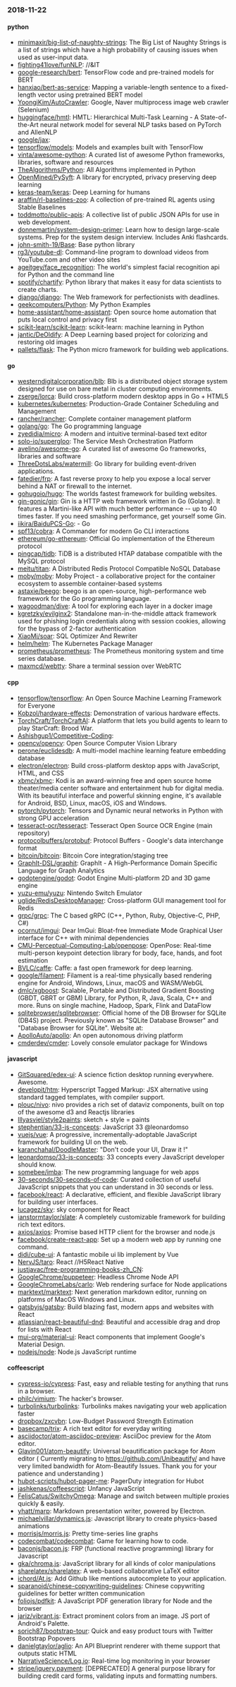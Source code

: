 ### 2018-11-22

#### python
* [minimaxir/big-list-of-naughty-strings](https://github.com/minimaxir/big-list-of-naughty-strings): The Big List of Naughty Strings is a list of strings which have a high probability of causing issues when used as user-input data.
* [fighting41love/funNLP](https://github.com/fighting41love/funNLP): //&IT
* [google-research/bert](https://github.com/google-research/bert): TensorFlow code and pre-trained models for BERT
* [hanxiao/bert-as-service](https://github.com/hanxiao/bert-as-service): Mapping a variable-length sentence to a fixed-length vector using pretrained BERT model
* [YoongiKim/AutoCrawler](https://github.com/YoongiKim/AutoCrawler): Google, Naver multiprocess image web crawler (Selenium)
* [huggingface/hmtl](https://github.com/huggingface/hmtl): HMTL: Hierarchical Multi-Task Learning - A State-of-the-Art neural network model for several NLP tasks based on PyTorch and AllenNLP
* [google/jax](https://github.com/google/jax): 
* [tensorflow/models](https://github.com/tensorflow/models): Models and examples built with TensorFlow
* [vinta/awesome-python](https://github.com/vinta/awesome-python): A curated list of awesome Python frameworks, libraries, software and resources
* [TheAlgorithms/Python](https://github.com/TheAlgorithms/Python): All Algorithms implemented in Python
* [OpenMined/PySyft](https://github.com/OpenMined/PySyft): A library for encrypted, privacy preserving deep learning
* [keras-team/keras](https://github.com/keras-team/keras): Deep Learning for humans
* [araffin/rl-baselines-zoo](https://github.com/araffin/rl-baselines-zoo): A collection of pre-trained RL agents using Stable Baselines
* [toddmotto/public-apis](https://github.com/toddmotto/public-apis): A collective list of public JSON APIs for use in web development.
* [donnemartin/system-design-primer](https://github.com/donnemartin/system-design-primer): Learn how to design large-scale systems. Prep for the system design interview. Includes Anki flashcards.
* [john-smith-19/Base](https://github.com/john-smith-19/Base): Base python library
* [rg3/youtube-dl](https://github.com/rg3/youtube-dl): Command-line program to download videos from YouTube.com and other video sites
* [ageitgey/face_recognition](https://github.com/ageitgey/face_recognition): The world's simplest facial recognition api for Python and the command line
* [spotify/chartify](https://github.com/spotify/chartify): Python library that makes it easy for data scientists to create charts.
* [django/django](https://github.com/django/django): The Web framework for perfectionists with deadlines.
* [geekcomputers/Python](https://github.com/geekcomputers/Python): My Python Examples
* [home-assistant/home-assistant](https://github.com/home-assistant/home-assistant):  Open source home automation that puts local control and privacy first
* [scikit-learn/scikit-learn](https://github.com/scikit-learn/scikit-learn): scikit-learn: machine learning in Python
* [jantic/DeOldify](https://github.com/jantic/DeOldify): A Deep Learning based project for colorizing and restoring old images
* [pallets/flask](https://github.com/pallets/flask): The Python micro framework for building web applications.

#### go
* [westerndigitalcorporation/blb](https://github.com/westerndigitalcorporation/blb): Blb is a distributed object storage system designed for use on bare metal in cluster computing environments.
* [zserge/lorca](https://github.com/zserge/lorca): Build cross-platform modern desktop apps in Go + HTML5
* [kubernetes/kubernetes](https://github.com/kubernetes/kubernetes): Production-Grade Container Scheduling and Management
* [rancher/rancher](https://github.com/rancher/rancher): Complete container management platform
* [golang/go](https://github.com/golang/go): The Go programming language
* [zyedidia/micro](https://github.com/zyedidia/micro): A modern and intuitive terminal-based text editor
* [solo-io/supergloo](https://github.com/solo-io/supergloo): The Service Mesh Orchestration Platform
* [avelino/awesome-go](https://github.com/avelino/awesome-go): A curated list of awesome Go frameworks, libraries and software
* [ThreeDotsLabs/watermill](https://github.com/ThreeDotsLabs/watermill): Go library for building event-driven applications.
* [fatedier/frp](https://github.com/fatedier/frp): A fast reverse proxy to help you expose a local server behind a NAT or firewall to the internet.
* [gohugoio/hugo](https://github.com/gohugoio/hugo): The worlds fastest framework for building websites.
* [gin-gonic/gin](https://github.com/gin-gonic/gin): Gin is a HTTP web framework written in Go (Golang). It features a Martini-like API with much better performance -- up to 40 times faster. If you need smashing performance, get yourself some Gin.
* [iikira/BaiduPCS-Go](https://github.com/iikira/BaiduPCS-Go):  - Go
* [spf13/cobra](https://github.com/spf13/cobra): A Commander for modern Go CLI interactions
* [ethereum/go-ethereum](https://github.com/ethereum/go-ethereum): Official Go implementation of the Ethereum protocol
* [pingcap/tidb](https://github.com/pingcap/tidb): TiDB is a distributed HTAP database compatible with the MySQL protocol
* [meitu/titan](https://github.com/meitu/titan): A Distributed Redis Protocol Compatible NoSQL Database
* [moby/moby](https://github.com/moby/moby): Moby Project - a collaborative project for the container ecosystem to assemble container-based systems
* [astaxie/beego](https://github.com/astaxie/beego): beego is an open-source, high-performance web framework for the Go programming language.
* [wagoodman/dive](https://github.com/wagoodman/dive): A tool for exploring each layer in a docker image
* [kgretzky/evilginx2](https://github.com/kgretzky/evilginx2): Standalone man-in-the-middle attack framework used for phishing login credentials along with session cookies, allowing for the bypass of 2-factor authentication
* [XiaoMi/soar](https://github.com/XiaoMi/soar): SQL Optimizer And Rewriter
* [helm/helm](https://github.com/helm/helm): The Kubernetes Package Manager
* [prometheus/prometheus](https://github.com/prometheus/prometheus): The Prometheus monitoring system and time series database.
* [maxmcd/webtty](https://github.com/maxmcd/webtty): Share a terminal session over WebRTC

#### cpp
* [tensorflow/tensorflow](https://github.com/tensorflow/tensorflow): An Open Source Machine Learning Framework for Everyone
* [Kobzol/hardware-effects](https://github.com/Kobzol/hardware-effects): Demonstration of various hardware effects.
* [TorchCraft/TorchCraftAI](https://github.com/TorchCraft/TorchCraftAI): A platform that lets you build agents to learn to play StarCraft: Brood War.
* [Ashishgup1/Competitive-Coding](https://github.com/Ashishgup1/Competitive-Coding): 
* [opencv/opencv](https://github.com/opencv/opencv): Open Source Computer Vision Library
* [perone/euclidesdb](https://github.com/perone/euclidesdb): A multi-model machine learning feature embedding database
* [electron/electron](https://github.com/electron/electron): Build cross-platform desktop apps with JavaScript, HTML, and CSS
* [xbmc/xbmc](https://github.com/xbmc/xbmc): Kodi is an award-winning free and open source home theater/media center software and entertainment hub for digital media. With its beautiful interface and powerful skinning engine, it's available for Android, BSD, Linux, macOS, iOS and Windows.
* [pytorch/pytorch](https://github.com/pytorch/pytorch): Tensors and Dynamic neural networks in Python with strong GPU acceleration
* [tesseract-ocr/tesseract](https://github.com/tesseract-ocr/tesseract): Tesseract Open Source OCR Engine (main repository)
* [protocolbuffers/protobuf](https://github.com/protocolbuffers/protobuf): Protocol Buffers - Google's data interchange format
* [bitcoin/bitcoin](https://github.com/bitcoin/bitcoin): Bitcoin Core integration/staging tree
* [GraphIt-DSL/graphit](https://github.com/GraphIt-DSL/graphit): GraphIt - A High-Performance Domain Specific Language for Graph Analytics
* [godotengine/godot](https://github.com/godotengine/godot): Godot Engine  Multi-platform 2D and 3D game engine
* [yuzu-emu/yuzu](https://github.com/yuzu-emu/yuzu): Nintendo Switch Emulator
* [uglide/RedisDesktopManager](https://github.com/uglide/RedisDesktopManager):  Cross-platform GUI management tool for Redis
* [grpc/grpc](https://github.com/grpc/grpc): The C based gRPC (C++, Python, Ruby, Objective-C, PHP, C#)
* [ocornut/imgui](https://github.com/ocornut/imgui): Dear ImGui: Bloat-free Immediate Mode Graphical User interface for C++ with minimal dependencies
* [CMU-Perceptual-Computing-Lab/openpose](https://github.com/CMU-Perceptual-Computing-Lab/openpose): OpenPose: Real-time multi-person keypoint detection library for body, face, hands, and foot estimation
* [BVLC/caffe](https://github.com/BVLC/caffe): Caffe: a fast open framework for deep learning.
* [google/filament](https://github.com/google/filament): Filament is a real-time physically based rendering engine for Android, Windows, Linux, macOS and WASM/WebGL
* [dmlc/xgboost](https://github.com/dmlc/xgboost): Scalable, Portable and Distributed Gradient Boosting (GBDT, GBRT or GBM) Library, for Python, R, Java, Scala, C++ and more. Runs on single machine, Hadoop, Spark, Flink and DataFlow
* [sqlitebrowser/sqlitebrowser](https://github.com/sqlitebrowser/sqlitebrowser): Official home of the DB Browser for SQLite (DB4S) project. Previously known as "SQLite Database Browser" and "Database Browser for SQLite". Website at:
* [ApolloAuto/apollo](https://github.com/ApolloAuto/apollo): An open autonomous driving platform
* [cmderdev/cmder](https://github.com/cmderdev/cmder): Lovely console emulator package for Windows

#### javascript
* [GitSquared/edex-ui](https://github.com/GitSquared/edex-ui): A science fiction desktop running everywhere. Awesome.
* [developit/htm](https://github.com/developit/htm): Hyperscript Tagged Markup: JSX alternative using standard tagged templates, with compiler support.
* [plouc/nivo](https://github.com/plouc/nivo): nivo provides a rich set of dataviz components, built on top of the awesome d3 and Reactjs libraries
* [lllyasviel/style2paints](https://github.com/lllyasviel/style2paints): sketch + style = paints 
* [stephentian/33-js-concepts](https://github.com/stephentian/33-js-concepts):   JavaScript 33 @leonardomso
* [vuejs/vue](https://github.com/vuejs/vue):  A progressive, incrementally-adoptable JavaScript framework for building UI on the web.
* [karanchahal/DoodleMaster](https://github.com/karanchahal/DoodleMaster): "Don't code your UI, Draw it !"
* [leonardomso/33-js-concepts](https://github.com/leonardomso/33-js-concepts):  33 concepts every JavaScript developer should know.
* [somebee/imba](https://github.com/somebee/imba): The new programming language for web apps
* [30-seconds/30-seconds-of-code](https://github.com/30-seconds/30-seconds-of-code): Curated collection of useful JavaScript snippets that you can understand in 30 seconds or less.
* [facebook/react](https://github.com/facebook/react): A declarative, efficient, and flexible JavaScript library for building user interfaces.
* [lucagez/sky](https://github.com/lucagez/sky): sky component for React
* [ianstormtaylor/slate](https://github.com/ianstormtaylor/slate): A completely customizable framework for building rich text editors.
* [axios/axios](https://github.com/axios/axios): Promise based HTTP client for the browser and node.js
* [facebook/create-react-app](https://github.com/facebook/create-react-app): Set up a modern web app by running one command.
* [didi/cube-ui](https://github.com/didi/cube-ui):  A fantastic mobile ui lib implement by Vue
* [NervJS/taro](https://github.com/NervJS/taro):  React //H5React Native 
* [justjavac/free-programming-books-zh_CN](https://github.com/justjavac/free-programming-books-zh_CN):  
* [GoogleChrome/puppeteer](https://github.com/GoogleChrome/puppeteer): Headless Chrome Node API
* [GoogleChromeLabs/carlo](https://github.com/GoogleChromeLabs/carlo): Web rendering surface for Node applications
* [marktext/marktext](https://github.com/marktext/marktext): Next generation markdown editor, running on platforms of MacOS Windows and Linux.
* [gatsbyjs/gatsby](https://github.com/gatsbyjs/gatsby): Build blazing fast, modern apps and websites with React
* [atlassian/react-beautiful-dnd](https://github.com/atlassian/react-beautiful-dnd): Beautiful and accessible drag and drop for lists with React
* [mui-org/material-ui](https://github.com/mui-org/material-ui): React components that implement Google's Material Design.
* [nodejs/node](https://github.com/nodejs/node): Node.js JavaScript runtime 

#### coffeescript
* [cypress-io/cypress](https://github.com/cypress-io/cypress): Fast, easy and reliable testing for anything that runs in a browser.
* [philc/vimium](https://github.com/philc/vimium): The hacker's browser.
* [turbolinks/turbolinks](https://github.com/turbolinks/turbolinks): Turbolinks makes navigating your web application faster
* [dropbox/zxcvbn](https://github.com/dropbox/zxcvbn): Low-Budget Password Strength Estimation
* [basecamp/trix](https://github.com/basecamp/trix): A rich text editor for everyday writing
* [asciidoctor/atom-asciidoc-preview](https://github.com/asciidoctor/atom-asciidoc-preview):  AsciiDoc preview for the Atom editor.
* [Glavin001/atom-beautify](https://github.com/Glavin001/atom-beautify):  Universal beautification package for Atom editor ( Currently migrating to https://github.com/Unibeautify/ and have very limited bandwidth for Atom-Beautify Issues. Thank you for your patience and understanding  )
* [hubot-scripts/hubot-pager-me](https://github.com/hubot-scripts/hubot-pager-me): PagerDuty integration for Hubot
* [jashkenas/coffeescript](https://github.com/jashkenas/coffeescript): Unfancy JavaScript
* [FelisCatus/SwitchyOmega](https://github.com/FelisCatus/SwitchyOmega): Manage and switch between multiple proxies quickly & easily.
* [yhatt/marp](https://github.com/yhatt/marp): Markdown presentation writer, powered by Electron.
* [michaelvillar/dynamics.js](https://github.com/michaelvillar/dynamics.js): Javascript library to create physics-based animations
* [morrisjs/morris.js](https://github.com/morrisjs/morris.js): Pretty time-series line graphs
* [codecombat/codecombat](https://github.com/codecombat/codecombat): Game for learning how to code.
* [baconjs/bacon.js](https://github.com/baconjs/bacon.js): FRP (functional reactive programming) library for Javascript
* [gka/chroma.js](https://github.com/gka/chroma.js): JavaScript library for all kinds of color manipulations
* [sharelatex/sharelatex](https://github.com/sharelatex/sharelatex): A web-based collaborative LaTeX editor
* [ichord/At.js](https://github.com/ichord/At.js): Add Github like mentions autocomplete to your application.
* [sparanoid/chinese-copywriting-guidelines](https://github.com/sparanoid/chinese-copywriting-guidelines): Chinese copywriting guidelines for better written communication
* [foliojs/pdfkit](https://github.com/foliojs/pdfkit): A JavaScript PDF generation library for Node and the browser
* [jariz/vibrant.js](https://github.com/jariz/vibrant.js): Extract prominent colors from an image. JS port of Android's Palette.
* [sorich87/bootstrap-tour](https://github.com/sorich87/bootstrap-tour): Quick and easy product tours with Twitter Bootstrap Popovers
* [danielgtaylor/aglio](https://github.com/danielgtaylor/aglio): An API Blueprint renderer with theme support that outputs static HTML
* [NarrativeScience/Log.io](https://github.com/NarrativeScience/Log.io): Real-time log monitoring in your browser
* [stripe/jquery.payment](https://github.com/stripe/jquery.payment): [DEPRECATED] A general purpose library for building credit card forms, validating inputs and formatting numbers.
